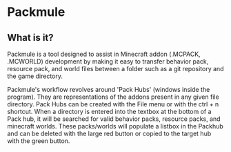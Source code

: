 # Packmule

## What is it?
Packmule is a tool designed to assist in Minecraft addon (.MCPACK, .MCWORLD) development by making it easy to transfer behavior pack, resource pack, and world files between a folder such as a git repository and the game directory.

Packmule's workflow revolves around 'Pack Hubs' (windows inside the program). They are representations of the addons present in any given file directory. Pack Hubs can be created with the File menu or with the ctrl + n shortcut. When a directory is entered into the textbox at the bottom of a Pack hub, it will be searched for valid behavior packs, resource packs, and minecraft worlds. These packs/worlds will populate a listbox in the Packhub and can be deleted with the large red button or copied to the target hub with the green button.
